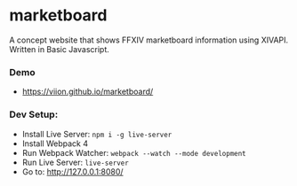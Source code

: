 # marketboard

A concept website that shows FFXIV marketboard information using XIVAPI. Written in Basic Javascript.

### Demo

- https://viion.github.io/marketboard/

### Dev Setup:

- Install Live Server: `npm i -g live-server`
- Install Webpack 4
- Run Webpack Watcher: `webpack --watch --mode development`
- Run Live Server: `live-server`
- Go to: http://127.0.0.1:8080/

